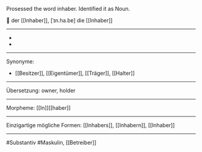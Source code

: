 Prosessed the word inhaber. Identified it as Noun.

🔵 der [[Inhaber]], [ˈɪn.ha.bɐ]
die [[Inhaber]]


---
-
-

---
Synonyme:
- [[Besitzer]], [[Eigentümer]], [[Träger]], [[Halter]]

---
Übersetzung: owner, holder

---
Morpheme:
[[In]][[haber]]

---
Einzigartige mögliche Formen: [[Inhabers]], [[Inhabern]], [[Inhaber]]

---
#Substantiv #Maskulin, [[Betreiber]]